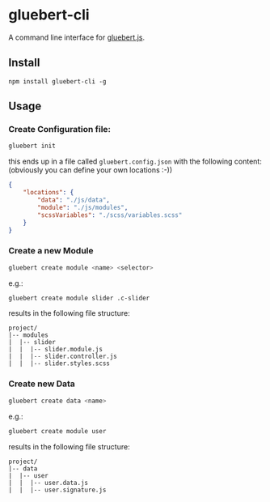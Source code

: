 # gluebert-cli
A command line interface for [gluebert.js](https://github.com/wildhaber/gluebert).

## Install

```
npm install gluebert-cli -g
```

## Usage

### Create Configuration file:

```bash
gluebert init
```

this ends up in a file called `gluebert.config.json` with the following content:
(obviously you can define your own locations :-))

```json
{
    "locations": {
        "data": "./js/data",
        "module": "./js/modules",
        "scssVariables": "./scss/variables.scss"
    }
}
```

### Create a new Module

```bash
gluebert create module <name> <selector>
```

e.g.:

```bash
gluebert create module slider .c-slider
```

results in the following file structure:

```
project/
|-- modules
|  |-- slider
|  |  |-- slider.module.js
|  |  |-- slider.controller.js
|  |  |-- slider.styles.scss
```

### Create new Data

```bash
gluebert create data <name>
```

e.g.:

```bash
gluebert create module user
```

results in the following file structure:

```
project/
|-- data
|  |-- user
|  |  |-- user.data.js
|  |  |-- user.signature.js
```


